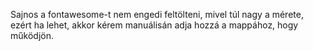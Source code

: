 Sajnos a fontawesome-t nem engedi feltölteni, mivel túl nagy a mérete, ezért ha lehet, akkor kérem manuálisán adja hozzá a mappához, hogy működjön.

